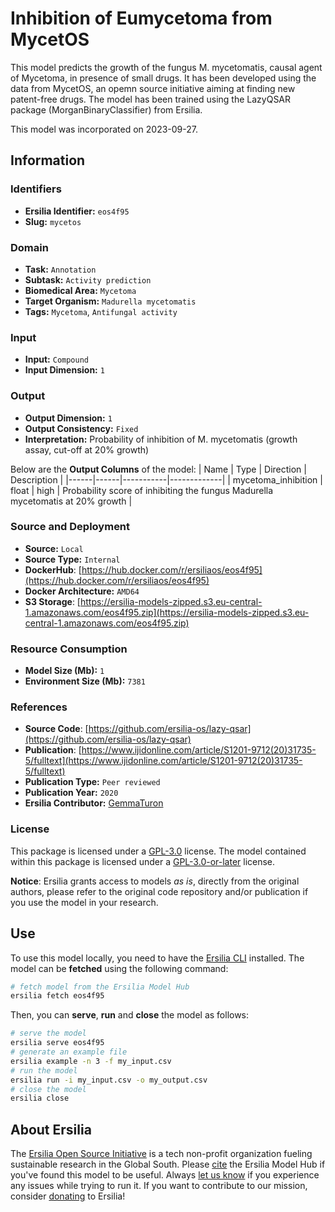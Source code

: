 # Inhibition of Eumycetoma from MycetOS

This model predicts the growth of the fungus M. mycetomatis, causal agent of Mycetoma, in presence of small drugs. It has been developed using the data from MycetOS, an opemn source initiative aiming at finding new patent-free drugs. The model has been trained using the LazyQSAR package (MorganBinaryClassifier) from Ersilia.

This model was incorporated on 2023-09-27.

## Information
### Identifiers
- **Ersilia Identifier:** `eos4f95`
- **Slug:** `mycetos`

### Domain
- **Task:** `Annotation`
- **Subtask:** `Activity prediction`
- **Biomedical Area:** `Mycetoma`
- **Target Organism:** `Madurella mycetomatis`
- **Tags:** `Mycetoma`, `Antifungal activity`

### Input
- **Input:** `Compound`
- **Input Dimension:** `1`

### Output
- **Output Dimension:** `1`
- **Output Consistency:** `Fixed`
- **Interpretation:** Probability of inhibition of M. mycetomatis (growth assay, cut-off at 20% growth)

Below are the **Output Columns** of the model:
| Name | Type | Direction | Description |
|------|------|-----------|-------------|
| mycetoma_inhibition | float | high | Probability score of inhibiting the fungus Madurella mycetomatis at 20% growth |


### Source and Deployment
- **Source:** `Local`
- **Source Type:** `Internal`
- **DockerHub**: [https://hub.docker.com/r/ersiliaos/eos4f95](https://hub.docker.com/r/ersiliaos/eos4f95)
- **Docker Architecture:** `AMD64`
- **S3 Storage**: [https://ersilia-models-zipped.s3.eu-central-1.amazonaws.com/eos4f95.zip](https://ersilia-models-zipped.s3.eu-central-1.amazonaws.com/eos4f95.zip)

### Resource Consumption
- **Model Size (Mb):** `1`
- **Environment Size (Mb):** `7381`


### References
- **Source Code**: [https://github.com/ersilia-os/lazy-qsar](https://github.com/ersilia-os/lazy-qsar)
- **Publication**: [https://www.ijidonline.com/article/S1201-9712(20)31735-5/fulltext](https://www.ijidonline.com/article/S1201-9712(20)31735-5/fulltext)
- **Publication Type:** `Peer reviewed`
- **Publication Year:** `2020`
- **Ersilia Contributor:** [GemmaTuron](https://github.com/GemmaTuron)

### License
This package is licensed under a [GPL-3.0](https://github.com/ersilia-os/ersilia/blob/master/LICENSE) license. The model contained within this package is licensed under a [GPL-3.0-or-later](LICENSE) license.

**Notice**: Ersilia grants access to models _as is_, directly from the original authors, please refer to the original code repository and/or publication if you use the model in your research.


## Use
To use this model locally, you need to have the [Ersilia CLI](https://github.com/ersilia-os/ersilia) installed.
The model can be **fetched** using the following command:
```bash
# fetch model from the Ersilia Model Hub
ersilia fetch eos4f95
```
Then, you can **serve**, **run** and **close** the model as follows:
```bash
# serve the model
ersilia serve eos4f95
# generate an example file
ersilia example -n 3 -f my_input.csv
# run the model
ersilia run -i my_input.csv -o my_output.csv
# close the model
ersilia close
```

## About Ersilia
The [Ersilia Open Source Initiative](https://ersilia.io) is a tech non-profit organization fueling sustainable research in the Global South.
Please [cite](https://github.com/ersilia-os/ersilia/blob/master/CITATION.cff) the Ersilia Model Hub if you've found this model to be useful. Always [let us know](https://github.com/ersilia-os/ersilia/issues) if you experience any issues while trying to run it.
If you want to contribute to our mission, consider [donating](https://www.ersilia.io/donate) to Ersilia!
